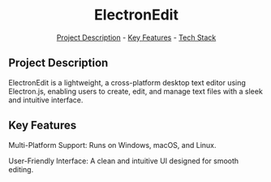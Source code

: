 <h1 align="center">ElectronEdit</h1>
<p align="center"><a href="#project-description">Project Description</a> - <a href="#key-features">Key Features</a> - <a href="#technology-stack">Tech Stack</a></p>

## Project Description

ElectronEdit is a lightweight, a cross-platform desktop text editor using Electron.js, enabling users to create, edit, and manage text files with a sleek and intuitive interface.

## Key Features

Multi-Platform Support: Runs on Windows, macOS, and Linux.

User-Friendly Interface: A clean and intuitive UI designed for smooth editing.

